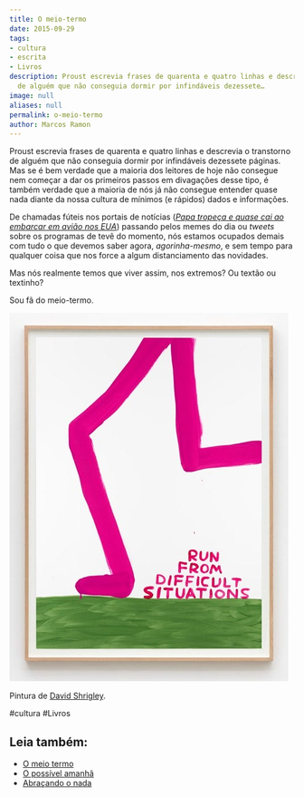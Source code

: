```yaml
---
title: O meio-termo
date: 2015-09-29
tags:
- cultura
- escrita
- Livros
description: Proust escrevia frases de quarenta e quatro linhas e descrevia o transtorno
  de alguém que não conseguia dormir por infindáveis dezessete…
image: null
aliases: null
permalink: o-meio-termo
author: Marcos Ramon
---
```

Proust escrevia frases de quarenta e quatro linhas e descrevia o transtorno de alguém que não conseguia dormir por infindáveis dezessete páginas. Mas se é bem verdade que a maioria dos leitores de hoje não consegue nem começar a dar os primeiros passos em divagações desse tipo, é também verdade que a maioria de nós já não consegue entender quase nada diante da nossa cultura de mínimos (e rápidos) dados e informações.

De chamadas fúteis nos portais de notícias ([_Papa tropeça e quase cai ao embarcar em avião nos EUA_](http://ultimosegundo.ig.com.br/mundo/2015-09-26/papa-tropeca-e-quase-cai-ao-embarcar-em-aviao-nos-estados-unidos.html)) passando pelos memes do dia ou _tweets_ sobre os programas de tevê do momento, nós estamos ocupados demais com tudo o que devemos saber agora, _agorinha-mesmo_, e sem tempo para qualquer coisa que nos force a algum distanciamento das novidades.

Mas nós realmente temos que viver assim, nos extremos? Ou textão ou textinho?

Sou fã do meio-termo.

<img src="/assets/img/o-meio-termo-medium.jpeg">

Pintura de [David Shrigley](http://blog.ocula.com/post/150113355609/david-shrigley-untitled-run-from-difficult).


#cultura #Livros<div class="leia-tambem" markdown="1">
## Leia também:

- <a href="/o-meio-termo">O meio termo</a>
- <a href="/o-possivel-amanha">O possível amanhã</a>
- <a href="/abracando-o-nada">Abraçando o nada</a>
</div>